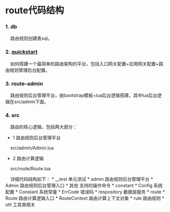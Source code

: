 route代码结构
=========================================================

### 1. db
&nbsp;&nbsp;&nbsp;&nbsp;路由规则创建表sql。

### 2. [quickstart](quickstart/README.md)
&nbsp;&nbsp;&nbsp;&nbsp;如何搭建一个最简单的路由架构的平台，包括入口网关配置+应用网关配置+路由规则管理后台配置。

### 3. route-admin
&nbsp;&nbsp;&nbsp;&nbsp;路由规则后台管理平台，由bootstrap模板+lua后台逻辑搭建，其中lua后台逻辑在src/admin下面。

### 4. src
&nbsp;&nbsp;&nbsp;&nbsp;路由的核心逻辑，包括两大部分：

- 1 路由规则后台管理平台

&nbsp;&nbsp;&nbsp;&nbsp;src/admin/Admin.lua

- 2 路由计算逻辑

&nbsp;&nbsp;&nbsp;&nbsp;src/route/Route.lua

&nbsp;&nbsp;&nbsp;&nbsp;详细代码结构如下：
    * __test 单元测试
    * admin 路由规则后台管理平台
        * Admin 路由规则后台管理入口
        * 其他 支持的操作命令
    * constant
        * Config 系统配置
        * Constant 系统常量
        * ErrCode 错误码
    * respository 数据层服务
    * route
        * Route 路由计算逻辑入口
        * RouteContext 路由计算上下文对象
    * rule 路由规则
    * util 工具类相关